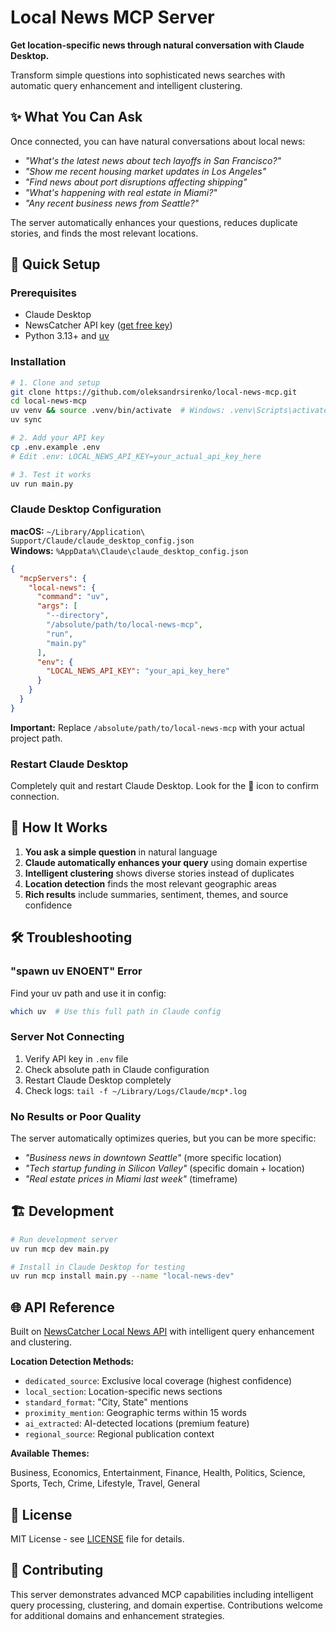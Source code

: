 # Local News MCP Server

**Get location-specific news through natural conversation with Claude Desktop.**

Transform simple questions into sophisticated news searches with automatic query enhancement and intelligent clustering.

## ✨ What You Can Ask

Once connected, you can have natural conversations about local news:

- *"What's the latest news about tech layoffs in San Francisco?"*
- *"Show me recent housing market updates in Los Angeles"*
- *"Find news about port disruptions affecting shipping"*
- *"What's happening with real estate in Miami?"*
- *"Any recent business news from Seattle?"*

The server automatically enhances your questions, reduces duplicate stories, and finds the most relevant locations.

## 🚀 Quick Setup

### Prerequisites

- Claude Desktop
- NewsCatcher API key ([get free key](https://www.newscatcherapi.com/pricing))
- Python 3.13+ and [uv](https://docs.astral.sh/uv/)

### Installation

```bash
# 1. Clone and setup
git clone https://github.com/oleksandrsirenko/local-news-mcp.git
cd local-news-mcp
uv venv && source .venv/bin/activate  # Windows: .venv\Scripts\activate
uv sync

# 2. Add your API key
cp .env.example .env
# Edit .env: LOCAL_NEWS_API_KEY=your_actual_api_key_here

# 3. Test it works
uv run main.py
```

### Claude Desktop Configuration

**macOS:** `~/Library/Application\ Support/Claude/claude_desktop_config.json`  
**Windows:** `%AppData%\Claude\claude_desktop_config.json`

```json
{
  "mcpServers": {
    "local-news": {
      "command": "uv",
      "args": [
        "--directory",
        "/absolute/path/to/local-news-mcp",
        "run",
        "main.py"
      ],
      "env": {
        "LOCAL_NEWS_API_KEY": "your_api_key_here"
      }
    }
  }
}
```

**Important:** Replace `/absolute/path/to/local-news-mcp` with your actual project path.

### Restart Claude Desktop

Completely quit and restart Claude Desktop. Look for the 🔌 icon to confirm connection.

## 🔧 How It Works

1. **You ask a simple question** in natural language
2. **Claude automatically enhances your query** using domain expertise
3. **Intelligent clustering** shows diverse stories instead of duplicates
4. **Location detection** finds the most relevant geographic areas
5. **Rich results** include summaries, sentiment, themes, and source confidence

## 🛠 Troubleshooting

### "spawn uv ENOENT" Error

Find your uv path and use it in config:

```bash
which uv  # Use this full path in Claude config
```

### Server Not Connecting

1. Verify API key in `.env` file
2. Check absolute path in Claude configuration  
3. Restart Claude Desktop completely
4. Check logs: `tail -f ~/Library/Logs/Claude/mcp*.log`

### No Results or Poor Quality

The server automatically optimizes queries, but you can be more specific:

- *"Business news in downtown Seattle"* (more specific location)
- *"Tech startup funding in Silicon Valley"* (specific domain + location)
- *"Real estate prices in Miami last week"* (timeframe)

## 🏗 Development

```bash
# Run development server
uv run mcp dev main.py

# Install in Claude Desktop for testing
uv run mcp install main.py --name "local-news-dev"
```

## 🌐 API Reference

Built on [NewsCatcher Local News API](https://www.newscatcherapi.com/docs/v3/local-news) with intelligent query enhancement and clustering.

**Location Detection Methods:**

- `dedicated_source`: Exclusive local coverage (highest confidence)
- `local_section`: Location-specific news sections 
- `standard_format`: "City, State" mentions
- `proximity_mention`: Geographic terms within 15 words
- `ai_extracted`: AI-detected locations (premium feature)
- `regional_source`: Regional publication context

**Available Themes:**

Business, Economics, Entertainment, Finance, Health, Politics, Science, Sports, Tech, Crime, Lifestyle, Travel, General

## 📄 License

MIT License - see [LICENSE](LICENSE) file for details.

## 🤝 Contributing

This server demonstrates advanced MCP capabilities including intelligent query processing, clustering, and domain expertise. Contributions welcome for additional domains and enhancement strategies.